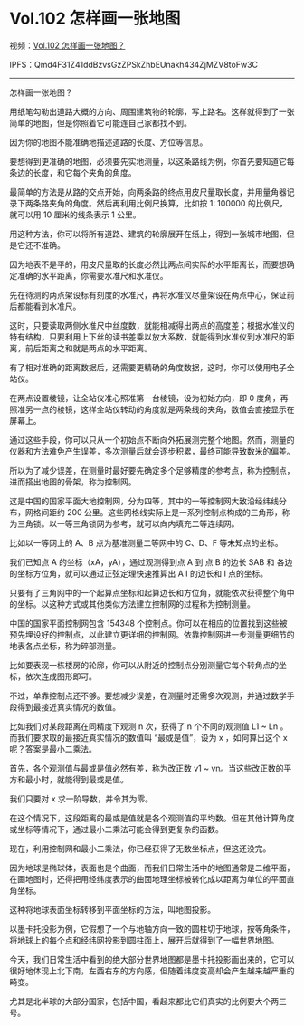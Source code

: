 # Vol.102 怎样画一张地图

视频：[Vol.102 怎样画一张地图？](http://dweb.link/ipfs/QmZwFjoJRVF6bKCwwSZQsYCTJD8nGKTkT9xfpWxqGnTGzK/Vol.102%20%E6%80%8E%E6%A0%B7%E7%94%BB%E4%B8%80%E5%BC%A0%E5%9C%B0%E5%9B%BE%EF%BC%9F.mp4)

IPFS：Qmd4F31Z41ddBzvsGzZPSkZhbEUnakh434ZjMZV8toFw3C

---

怎样画一张地图？

用纸笔勾勒出道路大概的方向、周围建筑物的轮廓，写上路名。这样就得到了一张简单的地图，但是你照着它可能连自己家都找不到。

因为你的地图不能准确地描述道路的长度、方位等信息。

要想得到更准确的地图，必须要先实地测量，以这条路线为例，你首先要知道它每条边的长度，和它每个夹角的角度。

最简单的方法是从路的交点开始，向两条路的终点用皮尺量取长度，并用量角器记录下两条路夹角的角度。然后再利用比例尺换算，比如按 1: 100000 的比例尺，就可以用 10 厘米的线条表示 1 公里。

用这种方法，你可以将所有道路、建筑的轮廓展开在纸上，得到一张城市地图，但是它还不准确。

因为地表不是平的，用皮尺量取的长度必然比两点间实际的水平距离长，而要想确定准确的水平距离，你需要水准尺和水准仪。

先在待测的两点架设标有刻度的水准尺，再将水准仪尽量架设在两点中心，保证前后都能看到水准尺。

这时，只要读取两侧水准尺中丝度数，就能相减得出两点的高度差；根据水准仪的特有结构，只要利用上下丝的读书差乘以放大系数，就能得到水准仪到水准尺的距离，前后距离之和就是两点的水平距离。

有了相对准确的距离数据后，还需要更精确的角度数据，这时，你可以使用电子全站仪。

在两点设置棱镜，让全站仪准心照准第一台棱镜，设为初始方向，即 0 度角，再照准另一点的棱镜，这样全站仪转动的角度就是两条线的夹角，数值会直接显示在屏幕上。

通过这些手段，你可以只从一个初始点不断向外拓展测完整个地图。然而，测量的仪器和方法难免产生误差，多次测量后就会逐步积累，最终可能导致数米的偏差。

所以为了减少误差，在测量时最好要先确定多个足够精度的参考点，称为控制点，进而搭出地图的骨架，称为控制网。

这是中国的国家平面大地控制网，分为四等，其中的一等控制网大致沿经纬线分布，网格间距约 200 公里。这些网格线实际上是一系列控制点构成的三角形，称为三角锁。以一等三角锁网为参考，就可以向内填充二等连续网。

比如以一等网上的 A、B 点为基准测量二等网中的 C、D、F 等未知点的坐标。

我们已知点 A 的坐标（xA，yA），通过观测得到点 A 到 点 B 的边长 SAB 和 各边的坐标方位角，就可以通过正弦定理快速推算出 A I 的边长和 I 点的坐标。

只要有了三角网中的一个起算点坐标和起算边长和方位角，就能依次获得整个角中的坐标。以这种方式或其他类似方法建立控制网的过程称为控制测量。

中国的国家平面控制网包含 154348 个控制点。你可以在相应的位置找到这些被预先埋设好的控制点，以此建立更详细的控制网。依靠控制网进一步测量更细节的地表各点坐标，称为碎部测量。

比如要表现一栋楼房的轮廓，你可以从附近的控制点分别测量它每个转角点的坐标，依次连成图形即可。

不过，单靠控制点还不够。要想减少误差，在测量时还需多次观测，并通过数学手段得到最接近真实情况的数值。

比如我们对某段距离在同精度下观测 n 次，获得了 n 个不同的观测值 L1 ~ Ln 。而我们要求取的最接近真实情况的数值叫 “最或是值”，设为 x ，如何算出这个 x 呢？答案是最小二乘法。

首先，各个观测值与最或是值必然有差，称为改正数 v1 ~ vn。当这些改正数的平方和最小时，就能得到最或是值。

我们只要对 x 求一阶导数，并令其为零。

在这个情况下，这段距离的最或是值就是各个观测值的平均数。但在其他计算角度或坐标等情况下，通过最小二乘法可能会得到更复杂的函数。

现在，利用控制网和最小二乘法，你已经获得了无数坐标点，但这还没完。

因为地球是椭球体，表面也是个曲面，而我们日常生活中的地图通常是二维平面，在画地图时，还得把用经纬度表示的曲面地理坐标被转化成以距离为单位的平面直角坐标。

这种将地球表面坐标转移到平面坐标的方法，叫地图投影。

以墨卡托投影为例，它假想了一个与地轴方向一致的圆柱切于地球，按等角条件，将地球上的每个点和经纬网投影到圆柱面上，展开后就得到了一幅世界地图。

今天，我们日常生活中看到的绝大部分世界地图都是墨卡托投影画出来的，它可以很好地体现上北下南，左西右东的方向感，但随着纬度变高却会产生越来越严重的畸变。

尤其是北半球的大部分国家，包括中国，看起来都比它们真实的比例要大个两三号。
